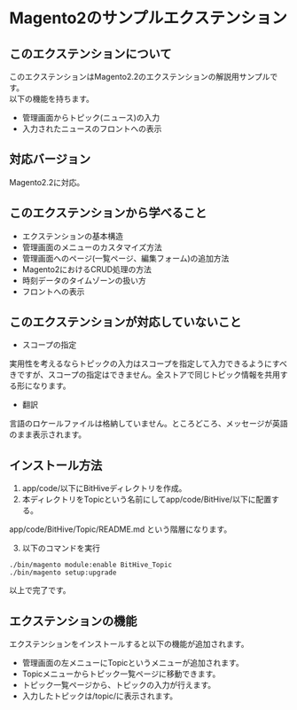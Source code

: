 # Magento2のサンプルエクステンション

## このエクステンションについて

このエクステンションはMagento2.2のエクステンションの解説用サンプルです。  
以下の機能を持ちます。

- 管理画面からトピック(ニュース)の入力
- 入力されたニュースのフロントへの表示

## 対応バージョン

Magento2.2に対応。

## このエクステンションから学べること

- エクステンションの基本構造
- 管理画面のメニューのカスタマイズ方法
- 管理画面へのページ(一覧ページ、編集フォーム)の追加方法
- Magento2におけるCRUD処理の方法
- 時刻データのタイムゾーンの扱い方
- フロントへの表示

## このエクステンションが対応していないこと

- スコープの指定

実用性を考えるならトピックの入力はスコープを指定して入力できるようにすべきですが、スコープの指定はできません。全ストアで同じトピック情報を共用する形になります。

- 翻訳

言語のロケールファイルは格納していません。ところどころ、メッセージが英語のまま表示されます。

## インストール方法

1. app/code/以下にBitHiveディレクトリを作成。
2. 本ディレクトリをTopicという名前にしてapp/code/BitHive/以下に配置する。

app/code/BitHive/Topic/README.md という階層になります。

3. 以下のコマンドを実行
```
./bin/magento module:enable BitHive_Topic
./bin/magento setup:upgrade
```
以上で完了です。

## エクステンションの機能

エクステンションをインストールすると以下の機能が追加されます。

- 管理画面の左メニューにTopicというメニューが追加されます。
- Topicメニューからトピック一覧ページに移動できます。
- トピック一覧ページから、トピックの入力が行えます。
- 入力したトピックは/topic/に表示されます。
